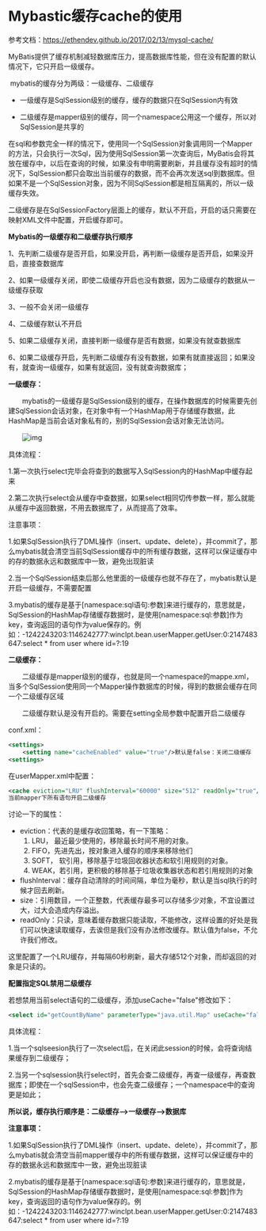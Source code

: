 # Mybastic缓存cache的使用

参考文档：https://ethendev.github.io/2017/02/13/mysql-cache/



​		MyBatis提供了缓存机制减轻数据库压力，提高数据库性能，但在没有配置的默认情况下，它只开启一级缓存。

​	mybatis的缓存分为两级：一级缓存、二级缓存

* 一级缓存是SqlSession级别的缓存，缓存的数据只在SqlSession内有效

* 二级缓存是mapper级别的缓存，同一个namespace公用这一个缓存，所以对SqlSession是共享的

​		在sql和参数完全一样的情况下，使用同一个SqlSession对象调用同一个Mapper的方法，只会执行一次Sql，因为使用SqlSession第一次查询后，MyBatis会将其放在缓存中，以后在查询的时候，如果没有申明需要刷新，并且缓存没有超时的情况下，SqlSession都只会取出当前缓存的数据，而不会再次发送sql到数据库。但如果不是一个SqlSession对象，因为不同SqlSession都是相互隔离的，所以一级缓存失效。

​		二级缓存是在SqlSessionFactory层面上的缓存，默认不开启，开启的话只需要在映射XML文件中配置，开启缓存即可。

 

**Mybatis的一级缓存和二级缓存执行顺序**

1、先判断二级缓存是否开启，如果没开启，再判断一级缓存是否开启，如果没开启，直接查数据库

2、如果一级缓存关闭，即使二级缓存开启也没有数据，因为二级缓存的数据从一级缓存获取

3、一般不会关闭一级缓存

4、二级缓存默认不开启

5、如果二级缓存关闭，直接判断一级缓存是否有数据，如果没有就查数据库

6、如果二级缓存开启，先判断二级缓存有没有数据，如果有就直接返回；如果没有，就查询一级缓存，如果有就返回，没有就查询数据库；

 

**一级缓存：**

　　mybatis的一级缓存是SqlSession级别的缓存，在操作数据库的时候需要先创建SqlSession会话对象，在对象中有一个HashMap用于存储缓存数据，此HashMap是当前会话对象私有的，别的SqlSession会话对象无法访问。

　　![img](https://images2017.cnblogs.com/blog/663108/201709/663108-20170912191237032-1438769206.png)

 

具体流程：

​	1.第一次执行select完毕会将查到的数据写入SqlSession内的HashMap中缓存起来

​	2.第二次执行select会从缓存中查数据，如果select相同切传参数一样，那么就能从缓存中返回数据，不用去数据库了，从而提高了效率。

注意事项：

​	1.如果SqlSession执行了DML操作（insert、update、delete），并commit了，那么mybatis就会清空当前SqlSession缓存中的所有缓存数据，这样可以保证缓存中的存的数据永远和数据库中一致，避免出现脏读

​	2.当一个SqlSession结束后那么他里面的一级缓存也就不存在了，mybatis默认是开启一级缓存，不需要配置

​	3.mybatis的缓存是基于[namespace:sql语句:参数]来进行缓存的，意思就是，SqlSession的HashMap存储缓存数据时，是使用[namespace:sql:参数]作为key，查询返回的语句作为value保存的。例如：-1242243203:1146242777:winclpt.bean.userMapper.getUser:0:2147483647:select * from user where id=?:19

 

**二级缓存：**

　　二级缓存是mapper级别的缓存，也就是同一个namespace的mappe.xml，当多个SqlSession使用同一个Mapper操作数据库的时候，得到的数据会缓存在同一个二级缓存区域

　　二级缓存默认是没有开启的。需要在setting全局参数中配置开启二级缓存

conf.xml：

```xml
<settings>
	<setting name="cacheEnabled" value="true"/>默认是false：关闭二级缓存
<settings>
```

在userMapper.xml中配置：

```xml
<cache eviction="LRU" flushInterval="60000" size="512" readOnly="true"/>
当前mapper下所有语句开启二级缓存
```

讨论一下<cache/>的属性：

- eviction：代表的是缓存收回策略，有一下策略：
  1. LRU， 最近最少使用的，移除最长时间不用的对象。
  2. FIFO，先进先出，按对象进入缓存的顺序来移除他们
  3. SOFT， 软引用，移除基于垃圾回收器状态和软引用规则的对象。
  4. WEAK，若引用，更积极的移除基于垃圾收集器状态和若引用规则的对象
- flushInterval：缓存自动清除的时间间隔，单位为毫秒，默认是当sql执行的时候才回去刷新。
- size：引用数目，一个正整数，代表缓存最多可以存储多少对象，不宜设置过大，过大会造成内存溢出。
- readOnly：只读，意味着缓存数据只能读取，不能修改，这样设置的好处是我们可以快速读取缓存，去诶但是我们没有办法修改缓存。默认值为false，不允许我们修改。

这里配置了一个LRU缓存，并每隔60秒刷新，最大存储512个对象，而却返回的对象是只读的。



**配置指定SQL禁用二级缓存**

若想禁用当前select语句的二级缓存，添加useCache="false"修改如下：

```xml
<select id="getCountByName" parameterType="java.util.Map" useCache="false">
```

具体流程：

​	1.当一个sqlseesion执行了一次select后，在关闭此session的时候，会将查询结果缓存到二级缓存；

​	2.当另一个sqlsession执行select时，首先会查二级缓存，再查一级缓存，再查数据库；即使在一个sqlSession中，也会先查二级缓存；一个namespace中的查询更是如此；

 **所以说，缓存执行顺序是：二级缓存-->一级缓存-->数据库**



**注意事项：**

1.如果SqlSession执行了DML操作（insert、update、delete），并commit了，那么mybatis就会清空当前mapper缓存中的所有缓存数据，这样可以保证缓存中的存的数据永远和数据库中一致，避免出现脏读

2.mybatis的缓存是基于[namespace:sql语句:参数]来进行缓存的，意思就是，SqlSession的HashMap存储缓存数据时，是使用[namespace:sql:参数]作为key，查询返回的语句作为value保存的。例如：-1242243203:1146242777:winclpt.bean.userMapper.getUser:0:2147483647:select * from user where id=?:19





